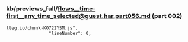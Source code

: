 ### kb/previews_full/flows__time-first__any_time_selected@guest.har.part056.md (part 002)

```md
lteg.io/chunk-KO722YSM.js",
                "lineNumber": 0,
        
```

```
